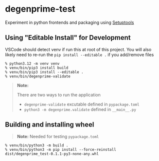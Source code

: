 # degenprime-test
Experiment in python frontends and packaging using [Setuptools](https://setuptools.pypa.io/en/latest/setuptools.html)

## Using "Editable Install" for Development
VSCode should detect venv if run this at root of this project.  You will also likely need to re-run the `pip install --editable .` if you add/remove files

```console
% python3.12 -m venv venv
% venv/bin/pip3 install build
% venv/bin/pip3 install --editable .
% venv/bin/degenprime-validate
```

> **Note:**
>
> There are two ways to run the application
>
> - `degenprime-validate` excutable defined in `pypackage.toml`
> - `python3 -m degenprime.validate` defined in `__main__.py`

## Building and installing wheel

> **Note:** Needed for testing `pypackage.toml`

```console
% venv/bin/python3 -m build .
% venv/bin/python3 -m pip install --force-reinstall dist/degenprime_test-0.1.1-py3-none-any.whl
```

